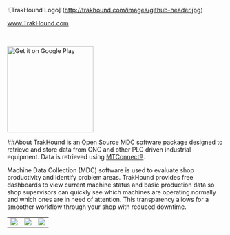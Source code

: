 <!--
  Title: TrakHound Android App
  Description: Android App for the Open Source MDC Software Package using MTConnect
  Author: Feenux LLC
  -->
  
![TrakHound Logo] (http://trakhound.com/images/github-header.jpg)

<p align="center">

  <a href="http://www.trakhound.com/">www.TrakHound.com</a>
  
  <br>
  
  <a href='https://play.google.com/store/apps/details?id=org.trakhound.www.trakhound&utm_source=global_co&utm_medium=prtnr&utm_content=Mar2515&utm_campaign=PartBadge&pcampaignid=MKT-Other-global-all-co-prtnr-py-PartBadge-Mar2515-1'><img alt='Get it on Google Play' width='200' src='https://play.google.com/intl/en_us/badges/images/generic/en_badge_web_generic.png'/></a>
  
</p>



##About
TrakHound is an Open Source MDC software package designed to retrieve and store data from CNC and other PLC driven industrial equipment. Data is retrieved using <a href="http://mtconnect.org">MTConnect®</a>. 

Machine Data Collection (MDC) software is used to evaluate shop productivity and identify problem areas. TrakHound provides free dashboards to view current machine status and basic production data so shop supervisors can quickly see which machines are operating normally and which ones are in need of attention. This transparency allows for a smoother workflow through your shop with reduced downtime. 

<table style="width:100%">
 
  <tr>
    <td><img src="http://www.trakhound.com/images/download_screenshots/trakhound_mobile/v1.7/devicelist_01.png"/></td>
    <td><img src="http://www.trakhound.com/images/download_screenshots/trakhound_mobile/v1.7/navmenu_01.png"/></td>
    <td><img src="http://www.trakhound.com/images/download_screenshots/trakhound_mobile/v1.7/login_01.png"/></td>
  </tr>
  
</table> 
